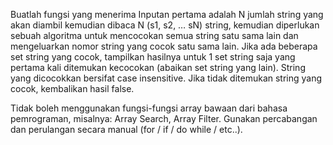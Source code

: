 Buatlah fungsi yang menerima Inputan pertama adalah N jumlah string yang akan diambil kemudian
dibaca N (s1, s2, … sN) string, kemudian diperlukan sebuah algoritma untuk mencocokan semua string
satu sama lain dan mengeluarkan nomor string yang cocok satu sama lain. Jika ada beberapa set string
yang cocok, tampilkan hasilnya untuk 1 set string saja yang pertama kali ditemukan kecocokan
(abaikan set string yang lain). String yang dicocokkan bersifat case insensitive.
Jika tidak ditemukan string yang cocok, kembalikan hasil false.

Tidak boleh menggunakan fungsi-fungsi array bawaan dari bahasa pemrograman, misalnya: Array Search, Array Filter. Gunakan percabangan dan perulangan secara manual (for / if / do while / etc..).
